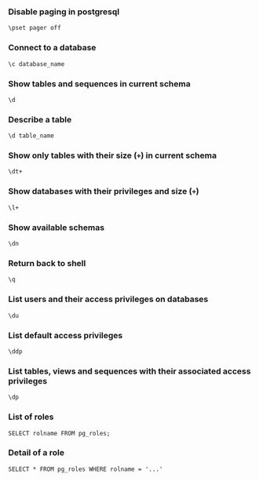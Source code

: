 ### Disable paging in postgresql

`\pset pager off`

### Connect to a database

`\c database_name`

### Show tables and sequences in current schema

`\d`

### Describe a table

`\d table_name`

### Show only tables with their size (`+`) in current schema

`\dt+`

### Show databases with their privileges and size (`+`) 

`\l+`

### Show available schemas

`\dn`

### Return back to shell 

`\q`

### List users and their access privileges on databases

`\du`

### List default access privileges

`\ddp`

### List tables, views and sequences with their associated access privileges

`\dp`

### List of roles

`SELECT rolname FROM pg_roles;`

### Detail of a role 

`SELECT * FROM pg_roles WHERE rolname = '...'`
